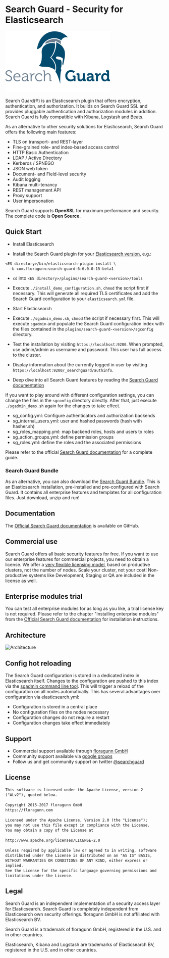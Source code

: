 # Search Guard - Security for Elasticsearch

![Logo](https://raw.githubusercontent.com/floragunncom/sg-assets/master/logo/sg_dlic_small.png) 

Search Guard(®) is an Elasticsearch plugin that offers encryption, authentication, and authorization. It builds on Search Guard SSL and provides pluggable authentication and authorization modules in addition. Search Guard is fully compatible with Kibana, Logstash and Beats.

As an alternative to other security solutions for Elasticsearch, Search Guard offers the following main features:

* TLS on transport- and REST-layer
* Fine-grained role- and index-based access control
* HTTP Basic Authentication
* LDAP / Active Directory
* Kerberos / SPNEGO
* JSON web token
* Document- and Field-level security
* Audit logging
* Kibana multi-tenancy
* REST management API
* Proxy support
* User impersonation

Search Guard supports **OpenSSL** for maximum performance and security. The complete code is **Open Source**.

## Quick Start

* Install Elasticsearch

* Install the Search Guard plugin for your [Elasticsearch version](https://github.com/floragunncom/search-guard/wiki), e.g.:

```
<ES directory>/bin/elasticsearch-plugin install \
  -b com.floragunn:search-guard-6:6.0.0-15-beta1
```

* ``cd`` into ``<ES directory>/plugins/search-guard-<version>/tools``

* Execute ``./install_demo_configuration.sh``, ``chmod`` the script first if necessary. This will generate all required TLS certificates and add the Search Guard configuration to your ``elasticsearch.yml`` file. 

* Start Elasticsearch

* Execute ``./sgadmin_demo.sh``, ``chmod`` the script if necessary first. This will execute ``sgadmin`` and populate the Search Guard configuration index with the files contained in the ``plugins/search-guard-<version>/sgconfig`` directory.

* Test the installation by visiting ``https://localhost:9200``. When prompted, use admin/admin as username and password. This user has full access to the cluster.

* Display information about the currently logged in user by visiting ``https://localhost:9200/_searchguard/authinfo``.

* Deep dive into all Search Guard features by reading the [Search Guard documentation](http://floragunncom.github.io/search-guard-docs/)

If you want to play around with different configuration settings, you can change the files in the ``sgconfig`` directory directly. After that, just execute ``./sgadmin_demo.sh`` again for the changes to take effect. 

* sg\_config.yml: Configure authenticators and authorization backends
* sg\_internal\_users.yml: user and hashed passwords (hash with hasher.sh)
* sg\_roles\_mapping.yml: map backend roles, hosts and users to roles
* sg\_action\_groups.yml: define permission groups
* sg\_roles.yml: define the roles and the associated permissions

Please refer to the official [Search Guard documentation](http://floragunncom.github.io/search-guard-docs/) for a complete guide.

### Search Guard Bundle
As an alternative, you can also download the [Search Guard Bundle](https://github.com/floragunncom/search-guard/wiki/Search-Guard-Bundle). This is an Elasticsearch installation, pre-installed and pre-configured with Search Guard. It contains all enterprise features and templates for all configuration files. Just download, unzip and run! 

## Documentation

The [Official Search Guard documentation](http://floragunncom.github.io/search-guard-docs/) is available on GitHub.

## Commercial use

Search Guard offers all basic security features for free. If you want to use our enterprise features for commercial projects, you need to obtain a license. We offer a [very flexible licensing model](https://floragunn.com/searchguard/searchguard-license-support/), based on productive clusters, not the number of nodes. Scale your cluster, not your cost! Non-productive systems like Development, Staging or QA are included in the license as well.

## Enterprise modules trial

You can test all enterprise modules for as long as you like, a trial license key is not required. Please refer to the chapter "Installing enterprise modules" from the [Official Search Guard documentation](https://github.com/floragunncom/search-guard-docs/blob/master/installation.md) for installation instructions.

## Architecture

![Architecture](https://github.com/floragunncom/sg-assets/raw/master/diagrams/SG_Architecture_Overview.png)


## Config hot reloading

The Search Guard configuration is stored in a dedicated index in Elasticsearch itself. Changes to the configuration are pushed to this index via the [sgadmin command line tool](https://github.com/floragunncom/search-guard-docs/blob/master/sgadmin.md). This will trigger a reload of the configuration on all nodes automatically. This has several advantages over configuration via elasticsearch.yml:

* Configuration is stored in a central place
* No configuration files on the nodes necessary
* Configuration changes do not require a restart
* Configuration changes take effect immediately

## Support
* Commercial support available through [floragunn GmbH](https://floragunn.com/searchguard/searchguard-license-support/)
* Community support available via [google groups](https://groups.google.com/forum/#!forum/search-guard)
* Follow us and get community support on twitter [@searchguard](https://twitter.com/searchguard)

## License

```
This software is licensed under the Apache License, version 2 ("ALv2"), quoted below.

Copyright 2015-2017 floragunn GmbH 
https://floragunn.com

Licensed under the Apache License, Version 2.0 (the "License");
you may not use this file except in compliance with the License.
You may obtain a copy of the License at

http://www.apache.org/licenses/LICENSE-2.0

Unless required by applicable law or agreed to in writing, software
distributed under the License is distributed on an "AS IS" BASIS,
WITHOUT WARRANTIES OR CONDITIONS OF ANY KIND, either express or implied.
See the License for the specific language governing permissions and
limitations under the License.
```

## Legal 

Search Guard is an independent implementation of a security access layer for Elasticsearch. Search Guard is completely independent from Elasticsearch own security offerings. floragunn GmbH is not affiliated with Elasticsearch BV.

Search Guard is a trademark of floragunn GmbH, registered in the U.S. and in other countries.

Elasticsearch, Kibana and Logstash are trademarks of Elasticsearch BV, registered in the U.S. and in other countries. 
